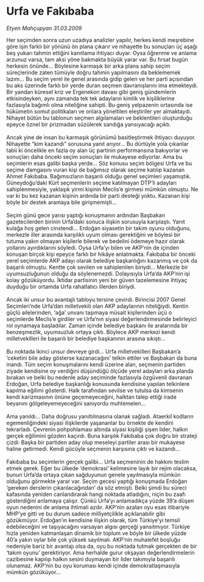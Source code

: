 # Urfa ve Fakıbaba

*Etyen Mahçupyan 31.03.2009*

<div class="taraf_structure_2col_1zq">
<div class="margen_n">



 <p>Her seçimden sonra uzun uzadıya analizler yapılır, herkes kendi meşrebine göre işin farklı bir yönünü ön plana çıkarır ve nihayette bu sonuçları üç aşağı beş yukarı tahmin ettiğini kanıtlama ihtiyacı duyar. Oysa öğrenme ve anlama arzunuz varsa, tam aksi yöne bakmakta büyük yarar var. Bu fırsat bugün herkesin önünde... Böylesine karmaşık bir arka plana sahip seçim süreçlerinde zaten tümüyle doğru tahmin yapılmasını da beklememek lazım... Bu seçim yerel ile genel arasında gidip gelen ve her parti açısından bu aks üzerinde farklı bir yerde duran seçmen davranışlarını ima etmekteydi. Bir yandan küresel kriz ve Ergenekon davası gibi geniş gündemlerin etkisindeyken, aynı zamanda tek tek adayların kimlik ve kişiliklerine fazlasıyla bağımlı olma niteliğine sahipti. Bu geniş yelpazenin ortasında ise hükümetin somut politikaları ve onlara yöneltilen eleştiriler yer almaktaydı. Nihayet bütün bu tablonun seçmen algılamaları ve beklentileri oluşturduğu epeyce öznel bir prizmadan süzülerek sandığa yansıyacağı açıktı. <br/><br/>Ancak yine de insan bu karmaşık görünümü basitleştirmek ihtiyacı duyuyor. Nihayette “kim kazandı” sorusuna yanıt arıyor... Bu dürtüyle yola çıkanlar tabii ki öncelikle en fazla oy alan üç partinin performansına bakıyorlar ve sonuçları daha önceki seçim sonuçları ile mukayese ediyorlar. Ama bu seçimlerin esas galibi başka yerde... Söz konusu seçim bölgesi Urfa ve bu seçime damgasını vuran kişi de bağımsız olarak seçime katılıp kazanan Ahmet Fakıbaba. Bağımsızların başarılı olduğu genel seçimleri yaşamıştık. Güneydoğu’daki Kürt seçmenlerin seçime katılmayan DTP’li adayları sahiplenmesiyle, yaklaşık yirmi kişinin Meclis’e girmesi mümkün olmuştu. Ne var ki bu kez kazanan kişinin ardında bir parti desteği yoktu. Kazanan kişi böyle bir destek aramaya bile girişmemişti... <br/><br/>Seçim günü gece yarısı yaptığı konuşmanın ardından Başbakan gazetecilerden birinin Urfa’daki sonuca ilişkin sorusuyla karşılaştı. Yanıt kulağa hoş gelen cinstendi... Erdoğan siyasetin bir takım oyunu olduğunu, merkezle iller arasında karşılıklı uyum olması gerektiğini ve böylesi bir tutuma yakın olmayan kişilerle bilerek ve bedelini ödemeye hazır olarak yollarını ayırdıklarını söyledi. Oysa Urfa’yı bilen ve AKP’nin de içinden konuşan birçok kişi epeyce farklı bir hikâye anlatmakta. Fakıbaba bir önceki yerel seçimlerde AKP adayı olarak belediye başkanlığını kazanmış ve çok da başarılı olmuştu. Kentte çok sevilen ve sahiplenilen biriydi... Merkezle bir uyumsuzluğunun olduğu da söylenemezdi. Dolayısıyla Urfa’da AKP’nin işi kolay gözüküyordu. İktidar partisinin yeni bir güven tazelemesine ihtiyaç duyduğu bir ortamda Urfa rahatlatıcı illerden biriydi. <br/><br/>Ancak iki unsur bu avantajlı tabloyu tersine çevirdi. Birincisi 2007 Genel Seçimleri’nde Urfa’dan milletvekili olan AKP adaylarının niteliğiydi. Kentin güçlü ailelerinden, ‘ağa’ unvanı taşımaya müsait kişilerinden üçü o seçimlerde Meclis’e girdiler ve Urfa’nın siyasi değerlendirmesinde belirleyici rol oynamaya başladılar. Zaman içinde belediye başkanı ile aralarında bir benzeşmezlik, uyumsuzluk ortaya çıktı. Böylece AKP merkezi kendi milletvekilleri ile başarılı bir belediye başkanının arasına sıkıştı... <br/><br/>Bu noktada ikinci unsur devreye girdi... Urfa milletvekilleri Başbakan’a ‘ceketini bile aday gösterse kazanacağını’ telkin ettiler ve Başbakan da buna inandı. Tüm seçim konuşmalarını kendi üzerine alan, seçmenin partiden ziyade kendisine oy verdiğini düşündüğü ölçüde yerel adayları arka planda bırakan ve belki bu nedenle aday seçiminde fazlasıyla özgüvenli davranan Erdoğan, Urfa belediye başkanlığı konusunda kendisine yapılan telkinlere kapılma eğilimi gösterdi. Halk tarafından sevilse ve tutulsa da kimsenin kendi karizmasının önüne geçemeyeceğini, halktan talep ettiği irade beyanını gölgeleyemeyeceğini sanıyordu muhtemelen... <br/><br/>Ama yanıldı... Daha doğrusu yanıltılmasına olanak sağladı. Ataerkil kodların egemenliğindeki siyasi ilişkilerde yaşananlar bu örnekte de kendini tekrarladı. Çevrenin pohpohlaması altında siyasi kişiliği şişen lider, halkın gerçek eğilimini gözden kaçırdı. Buna karşılık Fakıbaba çok doğru bir strateji çizdi: Başka bir partiden aday olup meseleyi partiler arası bir mukayese haline getirmedi. Kendi gücüyle seçmenin karşısına çıktı ve kazandı... <br/><br/>Fakıbaba bu seçimlerin gerçek galibi... Urfa seçmeninin de hakkını teslim etmek gerek. Eğer bu ülkede ‘demokrasi’ kelimesine layık bir rejim olacaksa, bunun Urfa’da ortaya çıkan sağduyunun genele yayılmasıyla mümkün olduğunu görmekte yarar var. Seçim gecesi yaptığı konuşmada Erdoğan ‘gereken derslerin çıkarılacağından’ da söz etmişti. Belki şimdi bu süreci kafasında yeniden canlandırarak hangi noktada atladığını, niçin bu zaafı gösterdiğini anlamaya çalışır. Çünkü Urfa’yı anlamadıkça yüzde 39’a düşen oyun nedenini de anlama ihtimali azdır. AKP’nin azalan oyu esas itibariyle MHP’ye gitti ve bu durum sadece milliyetçilikle açıklanabilir gibi gözükmüyor. Erdoğan’ın kendisine ilişkin olarak, tüm Türkiye’yi temsil edebileceğini ve taşıyacağını varsayan algısı gerçeği yansıtmıyor. Türkiye hızla yeniden katmanlaşan dinamik bir toplum ve böyle bir ülkede yüzde 40’a yakın oylar bile çok yüksek sayılmalı. AKP’nin muhalefet boşluğu nedeniyle bariz bir avantajı olsa da, oyu bu noktada tutmak gerçekten de bir ‘takım oyunu’ gerektiriyor. Ama herhalde gurur okşayan değerlendirmelerin cazibesine kapılıp halkın sesini duymayan bir lider takımıyla başarılı olunamaz. AKP’nin bu oyu koruması kendi içinde demokratlaşmasıyla mümkün gözüküyor...</p>

<br/>


<div id="taraf_not">
</div>

</div>


</div>
